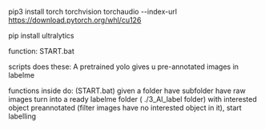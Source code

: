 pip3 install torch torchvision torchaudio --index-url https://download.pytorch.org/whl/cu126

pip install ultralytics


function:
START.bat

scripts does these:
A pretrained yolo gives u pre-annotated images in labelme

functions inside do:  (START.bat)
given a folder have subfolder have raw images 
turn into a ready labelme folder ( ./3_AI_label folder) with interested object preannotated (filter images have no interested object in it), start labelling
